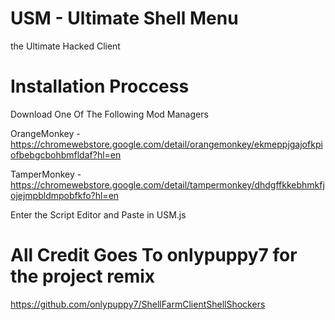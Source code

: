 # USM - Ultimate Shell Menu
the Ultimate Hacked Client

# Installation Proccess
Download One Of The Following Mod Managers

OrangeMonkey - https://chromewebstore.google.com/detail/orangemonkey/ekmeppjgajofkpiofbebgcbohbmfldaf?hl=en

TamperMonkey - https://chromewebstore.google.com/detail/tampermonkey/dhdgffkkebhmkfjojejmpbldmpobfkfo?hl=en

Enter the Script Editor and Paste in USM.js


# All Credit Goes To onlypuppy7 for the project remix
https://github.com/onlypuppy7/ShellFarmClientShellShockers  
